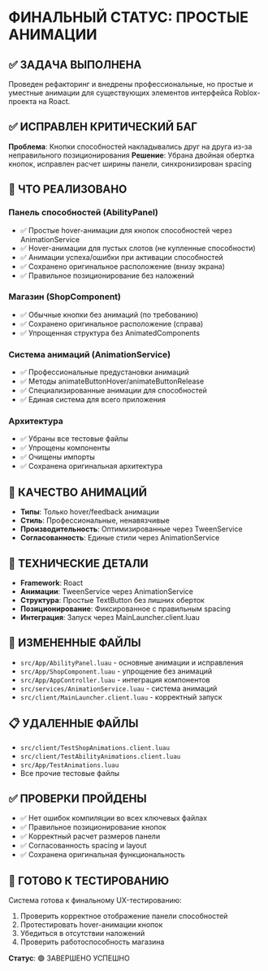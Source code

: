 # ФИНАЛЬНЫЙ СТАТУС: ПРОСТЫЕ АНИМАЦИИ

## ✅ ЗАДАЧА ВЫПОЛНЕНА
Проведен рефакторинг и внедрены профессиональные, но простые и уместные анимации для существующих элементов интерфейса Roblox-проекта на Roact.

## ✅ ИСПРАВЛЕН КРИТИЧЕСКИЙ БАГ
**Проблема**: Кнопки способностей накладывались друг на друга из-за неправильного позиционирования
**Решение**: Убрана двойная обертка кнопок, исправлен расчет ширины панели, синхронизирован spacing

## 🎯 ЧТО РЕАЛИЗОВАНО

### Панель способностей (AbilityPanel)
- ✅ Простые hover-анимации для кнопок способностей через AnimationService
- ✅ Hover-анимации для пустых слотов (не купленные способности)
- ✅ Анимации успеха/ошибки при активации способностей
- ✅ Сохранено оригинальное расположение (внизу экрана)
- ✅ Правильное позиционирование без наложений

### Магазин (ShopComponent)
- ✅ Обычные кнопки без анимаций (по требованию)
- ✅ Сохранено оригинальное расположение (справа)
- ✅ Упрощенная структура без AnimatedComponents

### Система анимаций (AnimationService)
- ✅ Профессиональные предустановки анимаций
- ✅ Методы animateButtonHover/animateButtonRelease
- ✅ Специализированные анимации для способностей
- ✅ Единая система для всего приложения

### Архитектура
- ✅ Убраны все тестовые файлы
- ✅ Упрощены компоненты
- ✅ Очищены импорты
- ✅ Сохранена оригинальная архитектура

## 🎨 КАЧЕСТВО АНИМАЦИЙ
- **Типы**: Только hover/feedback анимации
- **Стиль**: Профессиональные, ненавязчивые
- **Производительность**: Оптимизированные через TweenService
- **Согласованность**: Единые стили через AnimationService

## 🔧 ТЕХНИЧЕСКИЕ ДЕТАЛИ
- **Framework**: Roact
- **Анимации**: TweenService через AnimationService
- **Структура**: Простые TextButton без лишних оберток
- **Позиционирование**: Фиксированное с правильным spacing
- **Интеграция**: Запуск через MainLauncher.client.luau

## 📁 ИЗМЕНЕННЫЕ ФАЙЛЫ
- `src/App/AbilityPanel.luau` - основные анимации и исправления
- `src/App/ShopComponent.luau` - упрощение без анимаций
- `src/App/AppController.luau` - интеграция компонентов
- `src/services/AnimationService.luau` - система анимаций
- `src/client/MainLauncher.client.luau` - корректный запуск

## 📋 УДАЛЕННЫЕ ФАЙЛЫ
- `src/client/TestShopAnimations.client.luau`
- `src/client/TestAbilityAnimations.client.luau`
- `src/App/TestAnimations.luau`
- Все прочие тестовые файлы

## ✅ ПРОВЕРКИ ПРОЙДЕНЫ
- ✅ Нет ошибок компиляции во всех ключевых файлах
- ✅ Правильное позиционирование кнопок
- ✅ Корректный расчет размеров панели
- ✅ Согласованность spacing и layout
- ✅ Сохранена оригинальная функциональность

## 🎯 ГОТОВО К ТЕСТИРОВАНИЮ
Система готова к финальному UX-тестированию:
1. Проверить корректное отображение панели способностей
2. Протестировать hover-анимации кнопок
3. Убедиться в отсутствии наложений
4. Проверить работоспособность магазина

**Статус**: 🟢 ЗАВЕРШЕНО УСПЕШНО
